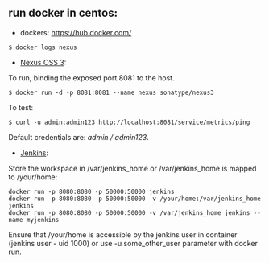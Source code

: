 ## run docker in centos:
- dockers: https://hub.docker.com/
```
$ docker logs nexus
```
- [Nexus OSS 3](https://hub.docker.com/r/sonatype/nexus3):

To run, binding the exposed port 8081 to the host.
```
$ docker run -d -p 8081:8081 --name nexus sonatype/nexus3
```
To test:
```
$ curl -u admin:admin123 http://localhost:8081/service/metrics/ping
```
Default credentials are: *admin / admin123*.

- [Jenkins](https://hub.docker.com/_/jenkins):

Store the workspace in /var/jenkins_home or /var/jenkins_home is mapped to /your/home:
```
docker run -p 8080:8080 -p 50000:50000 jenkins
docker run -p 8080:8080 -p 50000:50000 -v /your/home:/var/jenkins_home jenkins
docker run -p 8080:8080 -p 50000:50000 -v /var/jenkins_home jenkins --name myjenkins 
```
Ensure that /your/home is accessible by the jenkins user in container (jenkins user - uid 1000) or use -u some_other_user parameter with docker run.

